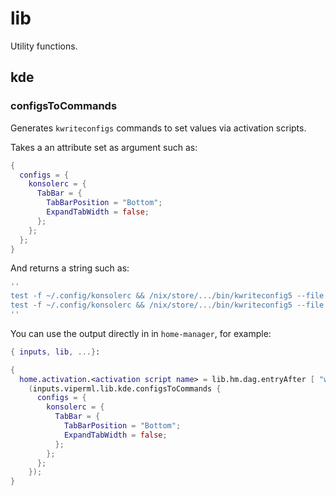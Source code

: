 # lib

Utility functions.

## kde


### configsToCommands

Generates `kwriteconfigs` commands to set values via activation scripts.

Takes a an attribute set as argument such as:
```nix
{
  configs = {
    konsolerc = {
      TabBar = {
        TabBarPosition = "Bottom";
        ExpandTabWidth = false;
      };
    };
  };
}
```

And returns a string such as:
```nix
''
test -f ~/.config/konsolerc && /nix/store/.../bin/kwriteconfig5 --file ~/.config/konsolerc --group 'TabBar' --key 'TabBarPosition' 'Bottom'
test -f ~/.config/konsolerc && /nix/store/.../bin/kwriteconfig5 --file ~/.config/konsolerc --group 'TabBar' --key 'ExpandTabWidth' 'false'
''
```

You can use the output directly in in `home-manager`, for example:
```nix
{ inputs, lib, ...}:

{
  home.activation.<activation script name> = lib.hm.dag.entryAfter [ "writeBoundary" ]
    (inputs.viperml.lib.kde.configsToCommands {
      configs = {
        konsolerc = {
          TabBar = {
            TabBarPosition = "Bottom";
            ExpandTabWidth = false;
          };
        };
      };
    });
}
```
